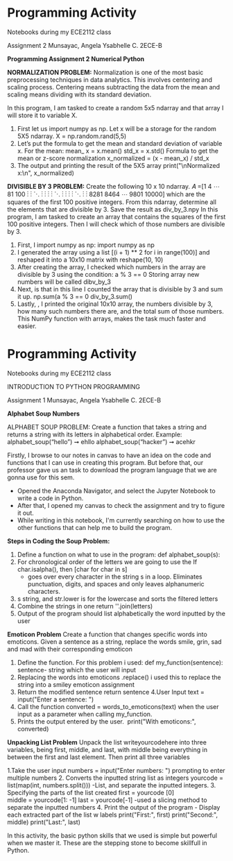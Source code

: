# Programming Activity 
Notebooks during my ECE2112 class 

Assignment 2
Munsayac, Angela Ysabhelle C. 
2ECE-B

**Programming Assignment 2 
Numerical Python**

**NORMALIZATION PROBLEM:** Normalization is one of the most basic preprocessing techniques in data analytics. This involves centering and scaling process. Centering means subtracting the data from the mean and scaling means dividing with its standard deviation.

In this program, I am tasked to create a random 5x5 ndarray and that array I will store it to variable X. 
1.	First let us import numpy as np. Let x will be a storage for the random 5X5 ndarray.
X = np.random.rand(5,5)
2.	Let’s put the formula to get the mean and standard deviation of variable x.
For the mean:
			mean_ x = x.mean()
			std_x = x.std()
 Formula to get the mean or z-score normalization
			x_normalized = (x - mean_x) / std_x 
3.	The output and printing the result of the 5X5 array
print("\nNormalized x:\n", x_normalized)  


**DIVISIBLE BY 3 PROBLEM:** Create the following 10 x 10 ndarray.
𝐴 =[1 4 ⋯ 81 100
⋮ ⋮ ⋱ ⋮ ⋮
⋮ ⋮ ⋱ ⋮ ⋮
⋮ ⋮ ⋱ ⋮ ⋮
8281 8464 ⋯ 9801 10000]
which are the squares of the first 100 positive integers.
From this ndarray, determine all the elements that are divisible by 3. Save the result as div_by_3.npy
In this program, I am tasked to create an array that contains the squares of the first 100 positive integers. Then I will check which of those numbers are divisible by 3.

 1. First, I import numpy as np:
import numpy as np
2.  I generated the array using a list
 [(i + 1) ** 2 for i in range(100)] and reshaped it into a 10x10 matrix with 
reshape(10, 10)
3. After creating the array, I checked which numbers in the array are divisible by 3 using the condition: 
	a % 3 == 0
    Storing array new numbers will be called dibv_by_3
4. Next, is that in this line I counted the array that is divisible by 3 and sum it up.
	np.sum(a % 3 == 0
	div_by_3.sum()
5. Lastly,  , I printed the original 10x10 array, the numbers divisible by 3, how many such numbers there are, and the total sum of those numbers. This NumPy function with arrays, makes the task much faster and easier. 






















# Programming Activity 
Notebooks during my ECE2112 class 

INTRODUCTION TO PYTHON PROGRAMMING

Assignment 1
Munsayac, Angela Ysabhelle C. 
2ECE-B

**Alphabet Soup Numbers**

ALPHABET SOUP PROBLEM: Create a function that takes a string and returns a string with its letters
in alphabetical order.
Example: alphabet_soup(“hello”) ➞ ehllo
alphabet_soup(“hacker”) ➞ acehkr

Firstly, I browse to our notes in canvas to have an idea on the code and functions that I can use in creating this program. But before that, our professor gave us an task to download the program language that we are gonna use for this sem.
- Opened the Anaconda Navigator, and select the Jupyter Notebook to write a code in Python.
- After that, I opened my canvas to check the assignment and try to figure it out.
- While writing in this notebook, I'm currently searching on how to use the other functions that can help me to build the program.
  
**Steps in Coding the Soup Problem:**
1. Define a function on what to use in the program:
   def alphabet_soup(s):
2. For chronological order of the letters we are going to use the
   If char.isalpha(), then [char for char in s]
   - goes over every character in the string s in a loop. Eliminates punctuation,       digits, and spaces and only leaves alphanumeric characters.
3. s string, and str.lower is for the lowercase and sorts the filtered letters 
4. Combine the strings in one
   return ''.join(letters)
6. Output of the program should list alphabetically the word inputted by the user

**Emoticon Problem**
Create a function that changes specific words into emoticons. Given a sentence
as a string, replace the words smile, grin, sad and mad with their corresponding emoticon

1. Define the function. For this problem i used:
   def my_function(sentence):
   sentence- string which the user will input
2. Replacing the words into emoticons
   .replace() i used this to replace the string into a smiley emoticon assignment
3. Return the modified sentence
   return sentence
4.User Input
   text = input("Enter a sentence: ")
5. Call the function
   converted = words_to_emoticons(text) when the user input as a parameter when       calling my_function.
6. Prints the output entered by the user.
​   print("With emoticons:", converted)

**Unpacking List Problem**
Unpack the list writeyourcodehere into three variables, being first,
middle, and last, with middle being everything in between the first and last element. Then print all three
variables

1.Take the user input
  numbers = input("Enter numbers: ") prompting to enter multiple numbers
2. Converts the inputted string list as integers
   yourcode = list(map(int, numbers.split()))
   -List, and separate the inputted integers.
3. Specifying the parts of the list created
    first = yourcode [0]                            
    middle = yourcode[1: -1]
    last = yourcode[-1]
   -used a slicing method to separate the inputted numbers
 4. Print the output of the program - Display each extracted part of the list w labels
    print("First:", first)
    print("Second:", middle)
    print("Last:", last)

In this activity, the basic python skills that we used is simple but powerful when we master it. These are the stepping stone to become skillfull in Python. 




